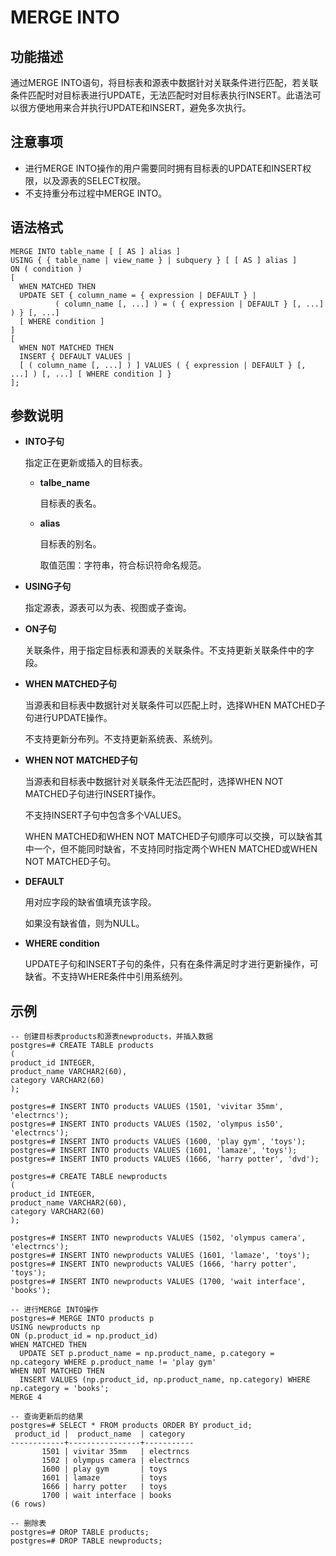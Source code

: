 # MERGE INTO<a name="ZH-CN_TOPIC_0242370634"></a>

## 功能描述<a name="zh-cn_topic_0237122170_section11462163155618"></a>

通过MERGE INTO语句，将目标表和源表中数据针对关联条件进行匹配，若关联条件匹配时对目标表进行UPDATE，无法匹配时对目标表执行INSERT。此语法可以很方便地用来合并执行UPDATE和INSERT，避免多次执行。

## 注意事项<a name="zh-cn_topic_0237122170_section166351045574"></a>

-   进行MERGE INTO操作的用户需要同时拥有目标表的UPDATE和INSERT权限，以及源表的SELECT权限。
-   不支持重分布过程中MERGE INTO。

## 语法格式<a name="zh-cn_topic_0237122170_section10551749579"></a>

```
MERGE INTO table_name [ [ AS ] alias ]
USING { { table_name | view_name } | subquery } [ [ AS ] alias ]
ON ( condition )
[
  WHEN MATCHED THEN
  UPDATE SET { column_name = { expression | DEFAULT } |
          ( column_name [, ...] ) = ( { expression | DEFAULT } [, ...] ) } [, ...]
  [ WHERE condition ]
]
[
  WHEN NOT MATCHED THEN
  INSERT { DEFAULT VALUES |
  [ ( column_name [, ...] ) ] VALUES ( { expression | DEFAULT } [, ...] ) [, ...] [ WHERE condition ] }
];
```

## 参数说明<a name="zh-cn_topic_0237122170_section1315653475"></a>

-   **INTO子句**

    指定正在更新或插入的目标表。

    -   **talbe\_name**

        目标表的表名。

    -   **alias**

        目标表的别名。

        取值范围：字符串，符合标识符命名规范。


-   **USING子句**

    指定源表，源表可以为表、视图或子查询。

-   **ON子句**

    关联条件，用于指定目标表和源表的关联条件。不支持更新关联条件中的字段。

-   **WHEN MATCHED子句**

    当源表和目标表中数据针对关联条件可以匹配上时，选择WHEN MATCHED子句进行UPDATE操作。

    不支持更新分布列。不支持更新系统表、系统列。

-   **WHEN NOT MATCHED子句**

    当源表和目标表中数据针对关联条件无法匹配时，选择WHEN NOT MATCHED子句进行INSERT操作。

    不支持INSERT子句中包含多个VALUES。

    WHEN MATCHED和WHEN NOT MATCHED子句顺序可以交换，可以缺省其中一个，但不能同时缺省，不支持同时指定两个WHEN MATCHED或WHEN NOT MATCHED子句。

-   **DEFAULT**

    用对应字段的缺省值填充该字段。

    如果没有缺省值，则为NULL。

-   **WHERE condition**

    UPDATE子句和INSERT子句的条件，只有在条件满足时才进行更新操作，可缺省。不支持WHERE条件中引用系统列。


## 示例<a name="zh-cn_topic_0237122170_section3650125620712"></a>

```
-- 创建目标表products和源表newproducts，并插入数据
postgres=# CREATE TABLE products
(
product_id INTEGER,
product_name VARCHAR2(60),
category VARCHAR2(60)
);

postgres=# INSERT INTO products VALUES (1501, 'vivitar 35mm', 'electrncs');
postgres=# INSERT INTO products VALUES (1502, 'olympus is50', 'electrncs');
postgres=# INSERT INTO products VALUES (1600, 'play gym', 'toys');
postgres=# INSERT INTO products VALUES (1601, 'lamaze', 'toys');
postgres=# INSERT INTO products VALUES (1666, 'harry potter', 'dvd');

postgres=# CREATE TABLE newproducts
(
product_id INTEGER,
product_name VARCHAR2(60),
category VARCHAR2(60)
);

postgres=# INSERT INTO newproducts VALUES (1502, 'olympus camera', 'electrncs');
postgres=# INSERT INTO newproducts VALUES (1601, 'lamaze', 'toys');
postgres=# INSERT INTO newproducts VALUES (1666, 'harry potter', 'toys');
postgres=# INSERT INTO newproducts VALUES (1700, 'wait interface', 'books');

-- 进行MERGE INTO操作
postgres=# MERGE INTO products p   
USING newproducts np   
ON (p.product_id = np.product_id)   
WHEN MATCHED THEN  
  UPDATE SET p.product_name = np.product_name, p.category = np.category WHERE p.product_name != 'play gym'  
WHEN NOT MATCHED THEN  
  INSERT VALUES (np.product_id, np.product_name, np.category) WHERE np.category = 'books';
MERGE 4

-- 查询更新后的结果
postgres=# SELECT * FROM products ORDER BY product_id;
 product_id |  product_name  | category  
------------+----------------+-----------
       1501 | vivitar 35mm   | electrncs
       1502 | olympus camera | electrncs
       1600 | play gym       | toys
       1601 | lamaze         | toys
       1666 | harry potter   | toys
       1700 | wait interface | books
(6 rows)

-- 删除表
postgres=# DROP TABLE products;
postgres=# DROP TABLE newproducts;
```

